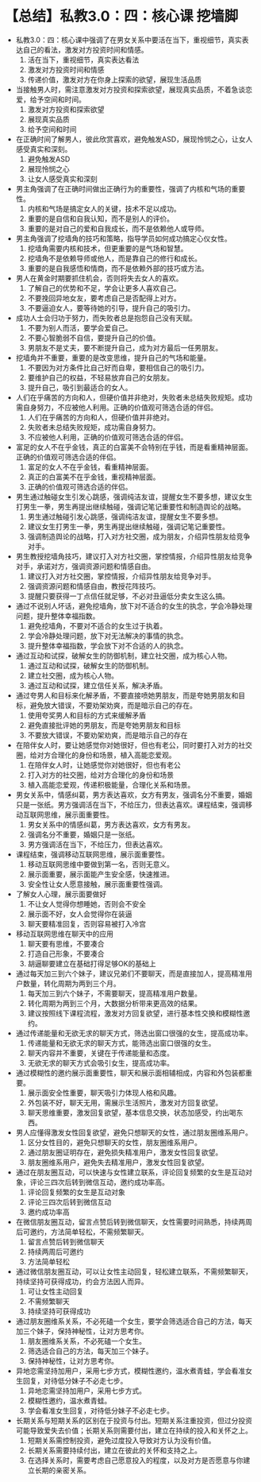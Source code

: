 # 【总结】私教3.0：四：核心课 挖墙脚

-   私教3.0：四：核心课中强调了在男女关系中要活在当下，重视细节，真实表达自己的看法，激发对方投资时间和情感。
    1.  活在当下，重视细节，真实表达看法
    2.  激发对方投资时间和情感
    3.  传递价值，激发对方在你身上探索的欲望，展现生活品质
-   当接触男人时，需注意激发对方投资和探索欲望，展现真实品质，不着急谈恋爱，给予空间和时间。
    1.  激发对方投资和探索欲望
    2.  展现真实品质
    3.  给予空间和时间
-   在正确时间了解男人，彼此欣赏喜欢，避免触发ASD，展现怜悯之心，让女人感受真实和深刻。
    1.  避免触发ASD
    2.  展现怜悯之心
    3.  让女人感受真实和深刻
-   男主角强调了在正确时间做出正确行为的重要性，强调了内核和气场的重要性。
    1.  内核和气场是搞定女人的关键，技术不足以成功。
    2.  重要的是自信和自我认知，而不是别人的评价。
    3.  重要的是对自己的爱和自我成长，而不是依赖他人或导师。
-   男主角强调了挖墙角的技巧和策略，指导学员如何成功搞定心仪女性。
    1.  挖墙角需要内核和技术，但更重要的是气场和智慧。
    2.  挖墙角不是依赖导师或他人，而是靠自己的修行和成长。
    3.  重要的是自我感悟和情商，而不是依赖外部的技巧或方法。
-   男人在黄金时期要抓住机会，否则将失去女人的喜欢。
    1.  了解自己的优势和不足，学会让更多人喜欢自己。
    2.  不要挽回异地女友，要考虑自己是否配得上对方。
    3.  不要逼迫女人，要等待她的引导，提升自己的吸引力。
-   成功人士会归功于努力，而失败者总是抱怨自己没有天赋。
    1.  不要为别人而活，要学会爱自己。
    2.  不要心智脆弱不自信，要提升自己的价值。
    3.  男朋友不是丈夫，要不断提升自己，成为对方最后一任男朋友。
-   挖墙角并不重要，重要的是改变思维，提升自己的气场和能量。
    1.  不要因为对方条件比自己好而自卑，要相信自己的吸引力。
    2.  要维护自己的权益，不轻易放弃自己的女朋友。
    3.  提升自己，吸引到最适合的女人。
-   人们在乎痛苦的方向和人，但硬价值并非绝对，失败者未总结失败规矩。成功需自身努力，不应被他人利用。正确的价值观可筛选合适的伴侣。
    1.  人们在乎痛苦的方向和人，但硬价值并非绝对。
    2.  失败者未总结失败规矩，成功需自身努力。
    3.  不应被他人利用，正确的价值观可筛选合适的伴侣。
-   富足的女人不在乎金钱，真正的白富美不会特别在乎钱，而是看重精神层面。正确的价值观可筛选合适的伴侣。
    1.  富足的女人不在乎金钱，看重精神层面。
    2.  真正的白富美不在乎金钱，重视精神层面。
    3.  正确的价值观可筛选合适的伴侣。
-   男生通过触碰女生引发心跳感，强调纯洁友谊，提醒女生不要多想，建议女生打男生一拳，男生再提出继续触碰，强调记笔记重要性和制造舆论的战略。
    1.  男生通过触碰引发心跳感，强调纯洁友谊，提醒女生不要多想。
    2.  建议女生打男生一拳，男生再提出继续触碰，强调记笔记重要性。
    3.  强调制造舆论的战略，打入对方社交圈，成为朋友，介绍异性朋友给竞争对手。
-   男生教授挖墙角技巧，建议打入对方社交圈，掌控情报，介绍异性朋友给竞争对手，承诺对方，强调资源问题和情感自由。
    1.  建议打入对方社交圈，掌控情报，介绍异性朋友给竞争对手。
    2.  强调资源问题和情感自由，教授花阵技巧。
    3.  提醒只要获得一丁点信任就足够，不必对丑逼低分卖女生这么搞。
-   通过不说别人坏话，避免挖墙角，放下对不适合的女生的执念，学会冷静处理问题，提升整体幸福指数。
    1.  避免挖墙角，不要对不适合的女生过于执着。
    2.  学会冷静处理问题，放下对无法解决的事情的执念。
    3.  提升整体幸福指数，学会放下对不合适的人的执念。
-   通过互动和试探，破解女生的防御机制，建立社交圈，成为核心人物。
    1.  通过互动和试探，破解女生的防御机制。
    2.  建立社交圈，成为核心人物。
    3.  通过互动和试探，建立信任关系，解决矛盾。
-   通过夸男人和目标来化解矛盾，不要直接喷她男朋友，而是夸她男朋友和目标，避免放大错误，不要劝架劝爽，而是暗示自己的存在。
    1.  使用夸奖男人和目标的方式来缓解矛盾
    2.  避免直接批评她的男朋友，而是夸她男朋友和目标
    3.  不要放大错误，不要劝架劝爽，而是暗示自己的存在
-   在陪伴女人时，要让她感觉你对她很好，但也有老公，同时要打入对方的社交圈，给对方合理化的身份和场景，植入高能恋爱观。
    1.  在陪伴女人时，让她感觉你对她很好，但也有老公
    2.  打入对方的社交圈，给对方合理化的身份和场景
    3.  植入高能恋爱观，传递积极能量，合理化关系和场景。
-   男女关系中，情感纠葛，男方表达喜欢，女方有男友，强调名分不重要，婚姻只是一张纸。男方强调活在当下，不给压力，但表达喜欢。课程结束，强调移动互联网思维，展示面重要性。
    1.  男女关系中的情感纠葛，男方表达喜欢，女方有男友。
    2.  强调名分不重要，婚姻只是一张纸。
    3.  男方强调活在当下，不给压力，但表达喜欢。
-   课程结束，强调移动互联网思维，展示面重要性。
    1.  移动互联网思维中要做到第一名，否则无意义。
    2.  展示面重要，展示面能产生安全感，快速推进。
    3.  安全性让女人愿意接触，展示面重要性强调。
-   了解女人心理，展示面要做好
    1.  不让女人觉得你想睡她，否则会不安全
    2.  展示面不好，女人会觉得你在装逼
    3.  聊天要精准回复，否则容易被打入冷宫
-   移动互联网思维在聊天中的应用
    1.  聊天要有思维，不要凑合
    2.  打造自己形象，不要凑合
    3.  胡逼聊要建立在基础打得足够OK的基础上
-   通过每天加三到六个妹子，建议兄弟们不要聊天，而是直接加人，提高精准用户数量，转化周期为两到三个月。
    1.  每天加三到六个妹子，不需要聊天，提高精准用户数量。
    2.  转化周期为两到三个月，大数据分析带来更高效的结果。
    3.  建议按照线下课程流程，激发对方回复欲望，进行基本性交换和模糊性邀约。
-   通过传递能量和无欲无求的聊天方式，筛选出窗口很强的女生，提高成功率。
    1.  传递能量和无欲无求的聊天方式，能筛选出窗口很强的女生。
    2.  聊天内容并不重要，关键在于传递能量和态度。
    3.  无欲无求的聊天方式会吸引女生，提高成功率。
-   通过模糊性的邀约展示面重要性，聊天和展示面相辅相成，内容和外包装都重要。
    1.  展示面安全性重要，聊天吸引力体现人格和风趣。
    2.  外包装不好，聊天无用，需展示生活照片，激发对方回复欲望。
    3.  聊天思维重要，激发回复欲望，基本信息交换，状态加感受，约出喝东西。
-   男人应懂得激发女性回复欲望，避免只想聊天的女性，通过朋友圈维系用户。
    1.  区分女性目的，避免只想聊天的女性，朋友圈维系用户。
    2.  通过朋友圈证明存在，避免损失精准用户，激发女性回复欲望。
    3.  朋友圈维系用户，避免失去精准用户，激发女性回复欲望。
-   通过在朋友圈互动，可以快速与女性建立联系，评论回复频繁的女生是互动对象，评论三四次后转到微信互动，邀约成功率高。
    1.  评论回复频繁的女生是互动对象
    2.  评论三四次后转到微信互动
    3.  邀约成功率高
-   在微信朋友圈互动，留言点赞后转到微信聊天，女性需要时间熟悉，持续两周后可邀约，方法简单轻松，不需频繁聊天。
    1.  留言点赞后转到微信聊天
    2.  持续两周后可邀约
    3.  方法简单轻松
-   通过微信朋友圈互动，可以让女性主动回复，轻松建立联系，不需频繁聊天，持续坚持可获得成功，约会方法因人而异。
    1.  可让女性主动回复
    2.  不需频繁聊天
    3.  持续坚持可获得成功
-   通过朋友圈维系关系，不必死磕一个女生，要学会筛选适合自己的方法，每天加三个妹子，保持神秘性，让对方思考你。
    1.  朋友圈维系关系，不必死磕一个女生。
    2.  筛选适合自己的方法，每天加三个妹子。
    3.  保持神秘性，让对方思考你。
-   异地恋需坚持加用户，采用七步方式，模糊性邀约，温水煮青蛙，学会看准女生回复，对待低分妹子不必走七步。
    1.  异地恋需坚持加用户，采用七步方式。
    2.  模糊性邀约，温水煮青蛙。
    3.  学会看准女生回复，对待低分妹子不必走七步。
-   长期关系与短期关系的区别在于投资与付出。短期关系注重投资，但过分投资可能导致爱失去价值；长期关系则需要付出，建立在持续的投入和关怀之上。
    1.  短期关系需控制投资，避免过度投入导致对方认为没有价值。
    2.  长期关系需要持续付出，建立在彼此的关怀和支持之上。
    3.  在选择关系时，需要考虑自己愿意投入的程度，以及对方是否愿意与你建立长期的亲密关系。